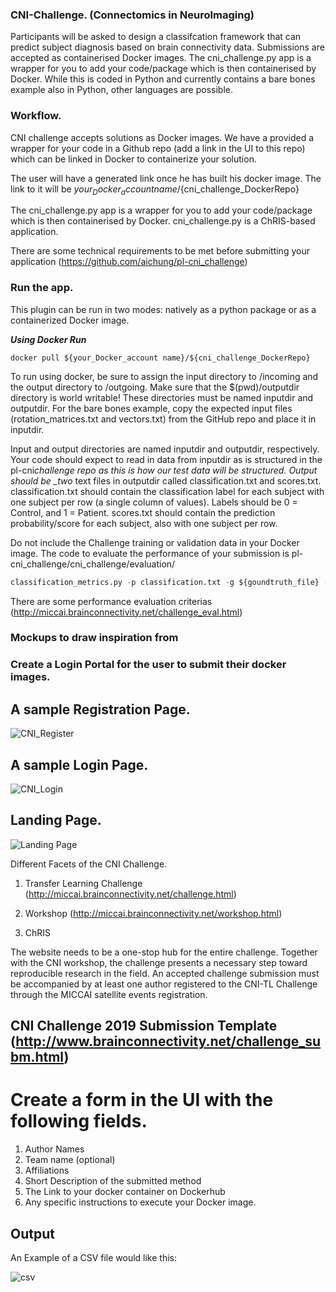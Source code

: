 ### CNI-Challenge. (Connectomics in NeuroImaging)

Participants will be asked to design a classifcation framework that can predict subject diagnosis based on brain connectivity data. Submissions are accepted as containerised Docker images.
The cni_challenge.py app is a wrapper for you to add your code/package which is then containerised by Docker. While this is coded in Python and currently contains a bare bones example also in Python, other languages are possible.

### Workflow.

CNI challenge accepts solutions as Docker images. We have a provided a wrapper for your code in a Github repo (add a link in the UI to this repo) which can be linked in Docker to containerize your solution.

The user will have a generated link once he has built his docker image. The link to it will be ${your_Docker_account name}/${cni_challenge_DockerRepo}

The cni_challenge.py app is a wrapper for you to add your code/package which is then containerised by Docker. cni_challenge.py is a ChRIS-based application.

There are some technical requirements to be met before submitting your application (https://github.com/aichung/pl-cni_challenge)

### Run the app.

This plugin can be run in two modes: natively as a python package or as a containerized Docker image.

**_Using Docker Run_**

```docker
docker pull ${your_Docker_account name}/${cni_challenge_DockerRepo}
```

To run using docker, be sure to assign the input directory to /incoming and the output directory to /outgoing. Make sure that the \$(pwd)/outputdir directory is world writable! These directories must be named inputdir and outputdir. For the bare bones example, copy the expected input files (rotation_matrices.txt and vectors.txt) from the GitHub repo and place it in inputdir.

Input and output directories are named inputdir and outputdir, respectively. Your code should expect to read in data from inputdir as is structured in the pl-cni*challenge repo as this is how our test data will be structured.
Output should be \_two* text files in outputdir called classification.txt and scores.txt. classification.txt should contain the classification label for each subject with one subject per row (a single column of values). Labels should be 0 = Control, and 1 = Patient. scores.txt should contain the prediction probability/score for each subject, also with one subject per row.

Do not include the Challenge training or validation data in your Docker image.
The code to evaluate the performance of your submission is pl-cni_challenge/cni_challenge/evaluation/

```python
classification_metrics.py -p classification.txt -g ${goundtruth_file} -o ${output_file}
```

There are some performance evaluation criterias (http://miccai.brainconnectivity.net/challenge_eval.html)

### Mockups to draw inspiration from

### Create a Login Portal for the user to submit their docker images.

## A sample Registration Page.

![CNI_Register](https://user-images.githubusercontent.com/15992276/73865933-0349c980-4812-11ea-97ec-31978c945367.png)

## A sample Login Page.

![CNI_Login](https://user-images.githubusercontent.com/15992276/73865931-02b13300-4812-11ea-8754-dbb20835bf3b.png)

## Landing Page.

![Landing Page](https://user-images.githubusercontent.com/15992276/73867794-448fa880-4815-11ea-8a6c-050af683f814.png)

Different Facets of the CNI Challenge.

1. Transfer Learning Challenge (http://miccai.brainconnectivity.net/challenge.html)

2. Workshop (http://miccai.brainconnectivity.net/workshop.html)

3. ChRIS

The website needs to be a one-stop hub for the entire challenge. Together with the CNI workshop, the challenge presents a necessary step toward reproducible research in the field.
An accepted challenge submission must be accompanied by at least one author registered to the CNI-TL Challenge through the MICCAI satellite events registration.

## CNI Challenge 2019 Submission Template (http://www.brainconnectivity.net/challenge_subm.html)

# Create a form in the UI with the following fields.

1. Author Names
2. Team name (optional)
3. Affiliations
4. Short Description of the submitted method
5. The Link to your docker container on Dockerhub
6. Any specific instructions to execute your Docker image.

## Output

An Example of a CSV file would like this:

![csv](https://user-images.githubusercontent.com/15992276/73888384-8b909480-483b-11ea-8222-fdc9dcae8f7b.png)
